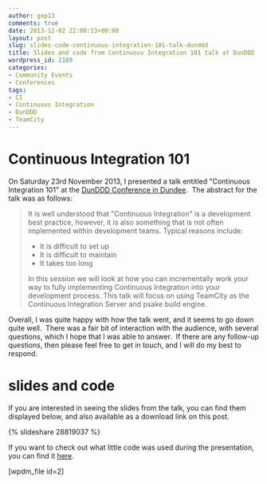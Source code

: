 ```yaml
---
author: gep13
comments: true
date: 2013-12-02 22:08:13+00:00
layout: post
slug: slides-code-continuous-integration-101-talk-dunddd
title: Slides and code from Continuous Integration 101 talk at DunDDD
wordpress_id: 2189
categories:
- Community Events
- Conferences
tags:
- CI
- Continuous Integration
- DunDDD
- TeamCity
---
```


# Continuous Integration 101


On Saturday 23rd November 2013, I presented a talk entitled "Continuous Integration 101" at the [DunDDD Conference in Dundee](http://dun.dddscotland.com/).  The abstract for the talk was as follows:


<blockquote>It is well understood that "Continuous Integration" is a development best practice, however, it is also something that is not often implemented within development teams. Typical reasons include:

- It is difficult to set up
- It is difficult to maintain
- It takes too long

In this session we will look at how you can incrementally work your way to fully implementing Continuous Integration into your development process. This talk will focus on using TeamCity as the Continuous Integration Server and psake build engine.</blockquote>

<!--more-->

Overall, I was quite happy with how the talk went, and it seems to go down quite well.  There was a fair bit of interaction with the audience, with several questions, which I hope that I was able to answer.  If there are any follow-up questions, then please feel free to get in touch, and I will do my best to respond.


# slides and code


If you are interested in seeing the slides from the talk, you can find them displayed below, and also available as a download link on this post.

{% slideshare 28819037 %}

If you want to check out what little code was used during the presentation, you can find it [here](http://gep13.me/CIDemos).

[wpdm_file id=2]
